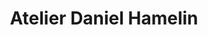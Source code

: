 ---
title: "Atelier Daniel Hamelin"
url: /mont-saint-hilaire/atelier-daniel-hamelin/
shop: car repair
---